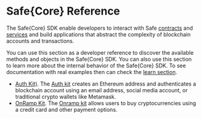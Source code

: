 # Safe{Core} Reference

The Safe{Core} SDK enable developers to interact with Safe [contracts](https://github.com/safe-global/safe-contracts) and [services](https://github.com/safe-global/safe-transaction-service) and build applications that abstract the complexity of blockchain accounts and transactions.

You can use this section as a developer reference to discover the available methods and objects in the Safe{Core} SDK. You can also use this section to learn more about the internal behavior of the Safe{Core} SDK. To see documentation with real examples then can check the [learn section](https://docs.safe.global/learn/safe-core).

- [Auth Kit)](auth-kit/). The [Auth kit](https://github.com/safe-global/safe-core-sdk/tree/main/packages/auth-kit) creates an Ethereum address and authenticates a blockchain account using an email address, social media account, or traditional crypto wallets like Metamask.
- [OnRamp Kit](onramp-kit/). The [Onramp kit](https://github.com/safe-global/account-abstraction-sdk/tree/main/packages/onramp-kit) allows users to buy cryptocurrencies using a credit card and other payment options.
